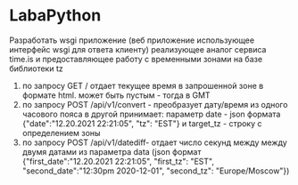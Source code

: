 # LabaPython
Разработать wsgi приложение (веб приложение использующее интерфейс wsgi для ответа клиенту) реализующее аналог сервиса time.is и предоставляющее работу с временными зонами на базе библиотеки tz
1) по запросу GET /<tz name> отдает текущее время в запрошенной зоне в формате html. <tz name> может быть пустым - тогда в GMT
2) по запросу POST /api/v1/convert - преобразует дату/время из одного часового пояса в другой
принимает: параметр date - json формата {"date":"12.20.2021 22:21:05", "tz": "EST"}  и target_tz - строку с определением зоны
3) по запросу POST /api/v1/datediff- отдает число секунд между между двумя датами из параметра data (json формат {"first_date":"12.20.2021 22:21:05", "first_tz": "EST", "second_date":"12:30pm 2020-12-01", "second_tz": "Europe/Moscow"})
